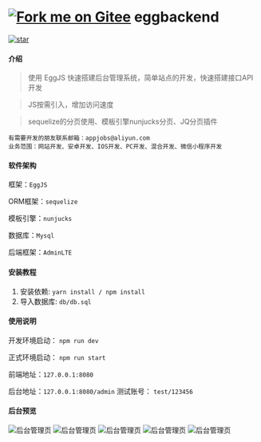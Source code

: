 # [![Fork me on Gitee](https://gitee.com/appers/eggbackend/widgets/widget_5.svg)](https://gitee.com/appers/eggbackend) eggbackend

[![star](https://gitee.com/appers/eggbackend/badge/star.svg?theme=white)](https://gitee.com/appers/eggbackend/stargazers)

#### 介绍
> 使用 EggJS 快速搭建后台管理系统，简单站点的开发，快速搭建接口API开发

> JS按需引入，增加访问速度

> sequelize的分页使用、模板引擎nunjucks分页、JQ分页插件

```
有需要开发的朋友联系邮箱：appjobs@aliyun.com
业务范围：网站开发、安卓开发、IOS开发、PC开发、混合开发、微信小程序开发
```

#### 软件架构

框架：``EggJS``

ORM框架：``sequelize``

模板引擎：``nunjucks``

数据库：``Mysql``

后端框架：``AdminLTE``

#### 安装教程

1.  安装依赖: ```yarn install / npm install```
2.  导入数据库: ``` db/db.sql ```

#### 使用说明

开发环境启动： ```npm run dev```

正式环境启动： ```npm run start```

前端地址：``` 127.0.0.1:8080 ```

后台地址：``` 127.0.0.1:8080/admin ```
测试账号： ```test/123456```

#### 后台预览
![](http://cd-doc.oss-cn-chengdu.aliyuncs.com/egg/goscc-1.png "后台管理页")
![](http://cd-doc.oss-cn-chengdu.aliyuncs.com/egg/goscc-2.png "后台管理页")
![](http://cd-doc.oss-cn-chengdu.aliyuncs.com/egg/goscc-3.png "后台管理页")
![](http://cd-doc.oss-cn-chengdu.aliyuncs.com/egg/goscc-4.png "后台管理页")
![](http://cd-doc.oss-cn-chengdu.aliyuncs.com/egg/goscc-5.png "后台管理页")
